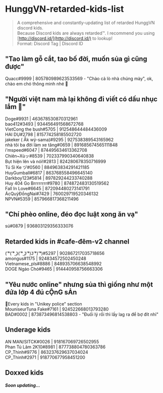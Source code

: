 # HunggVN-retarded-kids-list

> A comprehensive and constantly-updating list of retarded HunggVN discord kids.  
> Because Discord kids are always retarded™.
> I recommend you using [http://discord.id/](http://discord.id/) to lookup!  
> Format: Discord Tag | Discord ID

## "Tao làm gỗ cắt, tao bố đời, muốn sủa gì cũng được"  
Quacc#9999 | 805780989623533569 - "Chào cả lò nhà chúng mày", ok, chào em chó thông minh nhé 👋

## "Người việt nam mà lại không đi viết có dấu nhục lắm 🤡"
Doge#9931 | 463678530870312961  
bao412#3493 | 934456491568672768  
VietCong the bush#5705 | 912548644484436009  
HAI DỤ#2798 | 815774258185502720  
jakeker ( Ắk wỷ-sama)#9295 | 927538389543165962  
nhà tôi ba đời làm xe tăng#0659 | 891685674565111848  
i'mspeed#6047 | 874495634613362708  
Chiên~Xùッ#8539 | 702337990340640838   
Bụt hiện lên và nói!#2813 | 824280678350716999  
Tú Sì Ke ヅ#0560 | 884963834291421185  
HuyGumball#6817 | 863768558496645140  
Darkboy123#5814 | 897829244233740288  
Huy 404 Go Brrrrrrrr#9780 | 874872483130519562  
Fall In Love#6645 | 872094480273141791  
ÁcQuỷĐồngNai#7429 | 760029719520346132  
NPVN#5359 | 857966817368211496

## "Chí phèo online, đéo đọc luật xong ăn vạ"
sú#0879 | 936803129356333076

## Retarded kids in #cafe-đêm-v2 channel
( ͡°( ͡° ͜ʖ( ͡° ͜ʖ ͡°)ʖ ͡°) ͡°)#5297 | 902867217035718656  
amongus#1175 | 924834572502450248  
Vietnamese_pls#8886 | 848935706638548992  
DOGE Ngáo Chó#9465 | 914440958756663306

## "Yêu nước online" nhưng sủa thì giống như một đứa lớp 4 đú cỘnG sẢn
🔸Every kids in "Unikey police" section  
MouniseurTuna Fake#7161 | 924522668013793280  
BAD#0002 | 873873496814538803 - "Đuối lý rồi thì lấy lag ra để bợ đít nhỉ"

## Underage kids
AN MAN/SITCK#0026 | 918167069726502955  
Phan Tú Lâm 2K10#8981 | 877738804780363786  
CP_Thinh#9776 | 863237629637034024  
CP_Thinh#2971 | 918770677958451200

## Doxxed kids
##### Soon updating...
